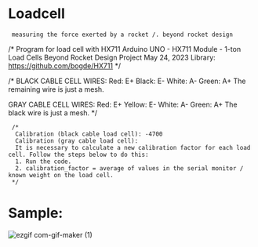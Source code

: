 # Loadcell
     measuring the force exerted by a rocket /. beyond rocket design

/* Program for load cell with HX711
  Arduino UNO - HX711 Module - 1-ton Load Cells
  Beyond Rocket Design Project   May 24, 2023
  Library: https://github.com/bogde/HX711
*/

/*
 BLACK CABLE CELL WIRES:
 Red: E+
 Black: E-
 White: A-
 Green: A+
 The remaining wire is just a mesh.

 GRAY CABLE CELL WIRES:
 Red: E+
 Yellow: E-
 White: A-
 Green: A+
 The black wire is just a mesh.
*/

     /*
      Calibration (black cable load cell): -4700
      Calibration (gray cable load cell):
      It is necessary to calculate a new calibration factor for each load cell. Follow the steps below to do this:
      1. Run the code.
      2. calibration_factor = average of values in the serial monitor / known weight on the load cell.
     */

# Sample:

![ezgif com-gif-maker (1)](https://github.com/alighieribot/loadcell/assets/131944578/c2e1a05c-9ffc-496f-b1e4-d34ff86eb038)
